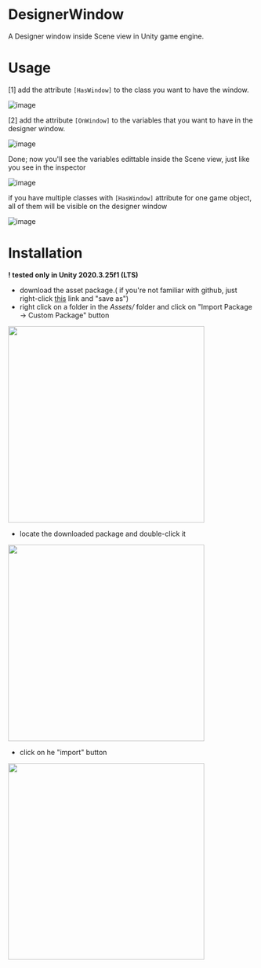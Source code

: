 # DesignerWindow
A Designer window inside Scene view in Unity game engine.

# Usage
[1] add the attribute `[HasWindow]` to the class you want to have the window.

![image](https://user-images.githubusercontent.com/72737724/153036859-6f75211d-f9f7-4c07-80e2-95af6db38a1e.png)

[2] add the attribute `[OnWindow]` to the variables that you want to have in the designer window.

![image](https://user-images.githubusercontent.com/72737724/153037044-1b047ef9-4c7d-4d21-98c8-87ccfd63b3aa.png)

Done; now you'll see the variables edittable inside the Scene view, just like you see in the inspector

![image](https://user-images.githubusercontent.com/72737724/153037398-1322a67f-3133-471e-b384-bf31748735eb.png)

if you have multiple classes with `[HasWindow]` attribute for one game object, all of them will be visible on the designer window

![image](https://user-images.githubusercontent.com/72737724/153037771-0bfe886e-2024-4c8c-a9a6-d862b56c03f2.png)

# Installation
**! tested only in Unity 2020.3.25f1 (LTS)**
- download the asset package.( if you're not familiar with github, just right-click [this](https://github.com/66somedeveloper99/DesignerWindow/blob/main/DesignerWindow.unitypackage "Click To Download Package") link and "save as")
- right click on a folder in the *Assets/* folder and click on "Import Package -> Custom Package" button
<img src="https://user-images.githubusercontent.com/72737724/153041340-c7252a67-c1b9-4b16-b4a2-891eaea97eab.png" width=400>

- locate the downloaded package and double-click it
<img src="https://user-images.githubusercontent.com/72737724/153040138-7b4a4197-e62e-4000-b3ad-23e3416248f2.png" width=400>

- click on he "import" button
<img src="https://user-images.githubusercontent.com/72737724/153041072-b8374647-91cf-4144-9d37-181a67480372.png" width=400>
